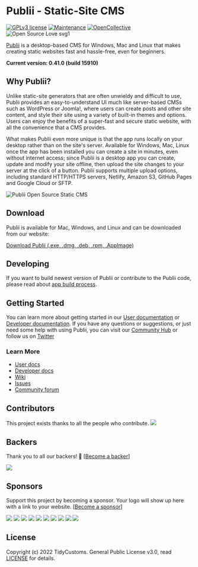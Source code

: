 # Publii - Static-Site CMS

[![GPLv3 license](https://img.shields.io/badge/License-GPLv3-blue.svg)](https://github.com/GetPublii/Publii/blob/master/LICENSE)
 [![Maintenance](https://img.shields.io/badge/Maintained%3F-yes-green.svg)](https://github.com/GetPublii/Publii/graphs/commit-activity) [![OpenCollective](https://opencollective.com/publii/backers/badge.svg)](https://opencollective.com/publii/) ![Open Source Love svg1](https://badges.frapsoft.com/os/v1/open-source.svg?v=103)




[Publii](https://getpublii.com/) is a desktop-based CMS for Windows, Mac and Linux that makes creating static websites fast
and hassle-free, even for beginners.

**Current version: 0.41.0 (build 15910)**

## Why Publii?
Unlike static-site generators that are often unwieldy and difficult to use, Publii provides an
easy-to-understand UI much like server-based CMSs such as WordPress or Joomla!, where users
can create posts and other site content, and style their site using a variety of built-in themes and
options. Users can enjoy the benefits of a super-fast and secure static website, with all the
convenience that a CMS provides.

What makes Publii even more unique is that the app runs locally on your desktop rather
than on the site&#39;s server. Available for Windows, Mac, Linux once the app has been installed
you can create a site in minutes, even without internet access; since Publii is a desktop app you
can create, update and modify your site offline, then upload the site changes to your server at
the click of a button. Publii supports multiple upload options, including standard HTTP/HTTPS
servers, Netlify, Amazon S3, GitHub Pages and Google Cloud or SFTP.


![Publii Open Source Static CMS](https://getpublii.com/assets/svg/publii-cms.svg)

## Download

Publii is available for Mac, Windows, and Linux and can be downloaded from our website:

[Download Publii (.exe, .dmg, .deb, .rpm, .AppImage)](https://getpublii.com/download/)

## Developing

If you want to build newest version of Publii or contribute to the Publii code, please read about [app build process](https://github.com/GetPublii/Publii/wiki/App-build-process). 

## Getting Started
You can learn more about getting started in our [User documentation](https://getpublii.com/docs/) or [Developer documentation](https://getpublii.com/dev/).
If you have any questions or suggestions, or just need some help with using Publii, you can
visit our [Community Hub](https://getpublii.com/forum) or follow us on [Twitter](https://twitter.com/GetPublii)

### Learn More

* [User docs](https://getpublii.com/docs/)
* [Developer docs](https://getpublii.com/dev/)
* [Wiki](https://github.com/GetPublii/Publii/wiki/)
* [Issues](https://github.com/GetPublii/Publii/issues/)
* [Community forum](https://forum.getpublii.com/)

## Contributors

This project exists thanks to all the people who contribute.
<a href="https://github.com/GetPublii/Publii/graphs/contributors"><img src="https://opencollective.com/Publii/contributors.svg?width=890&button=false" /></a>


## Backers

Thank you to all our backers! 🙏 [[Become a backer](https://opencollective.com/Publii#backer)]

<a href="https://opencollective.com/Publii#backers" target="_blank"><img src="https://opencollective.com/Publii/backers.svg?width=890"></a>


## Sponsors

Support this project by becoming a sponsor. Your logo will show up here with a link to your website. [[Become a sponsor](https://opencollective.com/Publii#sponsor)]

<a href="https://opencollective.com/Publii/sponsor/0/website" target="_blank"><img src="https://opencollective.com/Publii/sponsor/0/avatar.svg"></a>
<a href="https://opencollective.com/Publii/sponsor/1/website" target="_blank"><img src="https://opencollective.com/Publii/sponsor/1/avatar.svg"></a>
<a href="https://opencollective.com/Publii/sponsor/2/website" target="_blank"><img src="https://opencollective.com/Publii/sponsor/2/avatar.svg"></a>
<a href="https://opencollective.com/Publii/sponsor/3/website" target="_blank"><img src="https://opencollective.com/Publii/sponsor/3/avatar.svg"></a>
<a href="https://opencollective.com/Publii/sponsor/4/website" target="_blank"><img src="https://opencollective.com/Publii/sponsor/4/avatar.svg"></a>
<a href="https://opencollective.com/Publii/sponsor/5/website" target="_blank"><img src="https://opencollective.com/Publii/sponsor/5/avatar.svg"></a>
<a href="https://opencollective.com/Publii/sponsor/6/website" target="_blank"><img src="https://opencollective.com/Publii/sponsor/6/avatar.svg"></a>
<a href="https://opencollective.com/Publii/sponsor/7/website" target="_blank"><img src="https://opencollective.com/Publii/sponsor/7/avatar.svg"></a>
<a href="https://opencollective.com/Publii/sponsor/8/website" target="_blank"><img src="https://opencollective.com/Publii/sponsor/8/avatar.svg"></a>
<a href="https://opencollective.com/Publii/sponsor/9/website" target="_blank"><img src="https://opencollective.com/Publii/sponsor/9/avatar.svg"></a>



## License
Copyright (c) 2022 TidyCustoms. General Public License v3.0, read [LICENSE](https://getpublii.com/license.html) for details.
